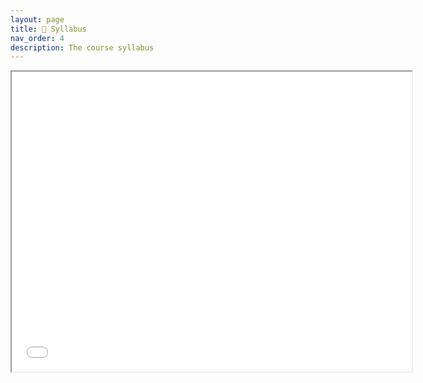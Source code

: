 ```yaml
---
layout: page
title: 📖 Syllabus
nav_order: 4
description: The course syllabus
---
```

<iframe src="[YOUR_GOOGLE_DOC_EMBED_URL](https://docs.google.com/document/d/e/2PACX-1vQQxlZjEPXYWN6JJ4iWir0ruacM5FslasEzU2k4Ym66EQu130ypqcQ86KMqSIfyKm9WnOv4VHHxkzOE/pub?embedded=true)" width="640" height="480" allow="autoplay"></iframe>
